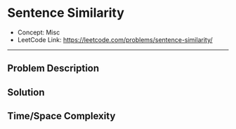 # Sentence Similarity

- Concept: Misc
- LeetCode Link: https://leetcode.com/problems/sentence-similarity/

---

## Problem Description

## Solution

## Time/Space Complexity

